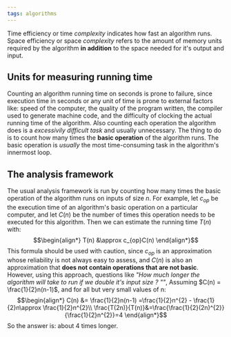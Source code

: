 ```yaml
---
tags: algorithms
---
```

Time efficiency or time *complexity* indicates how fast an algorithm runs.
Space efficiency or space *complexity* refers to the amount of memory units required by the algorithm **in addition** to the space needed for it's output and input.

## Units for measuring running time
Counting an algorithm running time on seconds is prone to failure, since execution time in seconds or any unit of time is prone to external factors like: speed of the computer, the quality of the program written, the compiler used to generate machine code, and the difficulty of clocking the actual running time of the algorithm.
Also counting each operation the algorithm does is a *excessivily difficult task* and usually unnecessary. The thing to do is to count how many times the **basic operation** of the algorithm runs. The basic operation is *usually* the most time-consuming task in the algorithm's innermost loop.

## The analysis framework

The usual analysis framework is run by counting how many times the basic operation of the algorithm runs on inputs of size $n$. For example, let $c_{op}$ be the execution time of an algorithm's basic operation on a particular computer, and let $C(n)$ be the number of times this operation needs to be executed for this algorithm. Then we can estimate the running time $T(n)$ with:
$$\begin{align*}
T(n) &\approx c_{op}C(n)
\end{align*}$$
This formula should be used with caution, since $c_{op}$ is an approximation whose reliability is not always easy to assess, and $C(n)$ is also an approximation that **does not contain operations that are not basic**. However, using this approach, questions like *"How much longer the algorithm will take to run if we double it's input size ? ""*, Assuming $C(n) = \frac{1}{2}n(n-1)$, and for all but very small values of n:
$$\begin{align*}
C(n) &= \frac{1}{2}n(n-1) =\frac{1}{2}n^{2} - \frac{1}{2}n\approx \frac{1}{2}n^{2}\\
\frac{T(2n)}{T(n)}&=\frac{\frac{1}{2}(2n)^{2}}{\frac{1}{2}n^{2}}=4
\end{align*}$$
So the answer is: about $4$ times longer.
